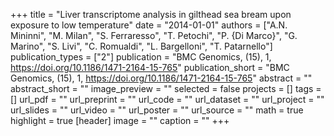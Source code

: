 +++
title = "Liver transcriptome analysis in gilthead sea bream upon exposure to low temperature"
date = "2014-01-01"
authors = ["A.N. Mininni", "M. Milan", "S. Ferraresso", "T. Petochi", "P. {Di Marco}", "G. Marino", "S. Livi", "C. Romualdi", "L. Bargelloni", "T. Patarnello"]
publication_types = ["2"]
publication = "BMC Genomics, (15), 1, https://doi.org/10.1186/1471-2164-15-765"
publication_short = "BMC Genomics, (15), 1, https://doi.org/10.1186/1471-2164-15-765"
abstract = ""
abstract_short = ""
image_preview = ""
selected = false
projects = []
tags = []
url_pdf = ""
url_preprint = ""
url_code = ""
url_dataset = ""
url_project = ""
url_slides = ""
url_video = ""
url_poster = ""
url_source = ""
math = true
highlight = true
[header]
image = ""
caption = ""
+++
